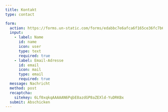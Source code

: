 ```yaml
---
title: Kontakt
type: contact

form:
  action: https://forms.un-static.com/forms/edabbc7e6afca6f165ce36fc7b6fa6997859c092
  input:
    - label: Name
      id: name
      icon: user
      type: text
      required: true
    - label: Email-Adresse
      id: email
      icon: mail
      type: email
      required: true
  message: Nachricht
  method: post
  recaptcha:
    sitekey: 6Lf0xqkqAAAAAN6PqbE8azdGP8aZEXld-YuDRKBx
  submit: Abschicken
---
```

